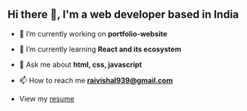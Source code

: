 ##  Hi there 👋, I'm a web developer based in India

- 🔭 I’m currently working on **portfolio-website**

- 🌱 I’m currently learning **React and its ecosystem**

- 💬 Ask me about **html, css, javascript**

- 📫 How to reach me **raivishal939@gmail.com**
- View my [resume](https://drive.google.com/file/d/1lWV0c7_BWfQy4rmyjlIbrbzkf-9yBHBH/view?usp=sharing)
